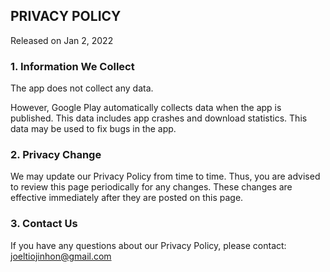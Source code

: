 ## PRIVACY POLICY
Released on Jan 2, 2022

### 1. Information We Collect
The app does not collect any data.

However, Google Play automatically collects data when the app is published. This data includes app crashes and download statistics. This data may be used to fix bugs in the app.

### 2. Privacy Change
We may update our Privacy Policy from time to time. Thus, you are advised to review this page periodically for any changes. These changes are effective immediately after they are posted on this page.

### 3. Contact Us
If you have any questions about our Privacy Policy, please contact: joeltiojinhon@gmail.com

